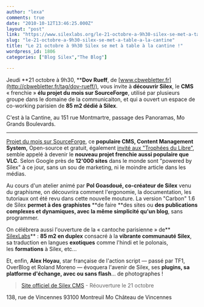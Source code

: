 ```yaml
---
author: "lexa"
comments: true
date: "2010-10-12T13:46:25.000Z"
layout: "post"
link: "https://www.silexlabs.org/le-21-octobre-a-9h30-silex-se-met-a-table-a-la-cantine/"
slug: "le-21-octobre-a-9h30-silex-se-met-a-table-a-la-cantine"
title: "Le 21 octobre à 9h30 Silex se met à table à la cantine !"
wordpress_id: 1806
categories: ["Blog Silex","The Blog"]

---
```

Jeudi **21 octobre à 9h30, ****Dov Rueff**, de [www.cbwebletter.fr](http://cbwebletter.fr/tag/dov-rueff/), vous invite à **découvrir Silex**, le **CMS** « frenchie » **élu projet du mois sur SourceForge**, utilisé par plusieurs groupe dans le domaine de la communicaiton, et qui a ouvert un espace de co-working parisien de **85 m2 dédié à Silex**.

C'est à la Cantine, au 151 rue Montmartre, passage des Panoramas, Mo Grands Boulevards.

_________________________________________________________________________

[Projet du mois sur SourceForge](https://www.silexlabs.org/2009/06/june-2009-silex-is-project-of-the-month-on-sourceforge/), ce **populaire CMS, Content Management System,**
Open-source et gratuit, également [invité aux "Trophées du Libre"](https://www.silexlabs.org/2009/06/hack-ta-coherence-aux-trophees-du-libre/), semble appelé à devenir le **nouveau projet frenchie aussi populaire que VLC**. Selon Google près de **12'000 sites** dans le monde sont "powered by Silex" à ce jour, sans un sou de marketing, ni le moindre article dans les médias.

Au cours d'un atelier animé par **Pol Goasdoué, co-créateur de Silex** venu du graphisme, on découvrira comment l'ergonomie, la documentation, les tutoriaux ont été revu dans cette nouvelle mouture. La version "Carbon" 1.6 de Silex **permet à des** **graphistes** **de faire **des sites ou **des publications complexes et dynamiques, avec la même simplicité qu'un blog**, sans programmer.

On célébrera aussi l'ouverture de la « cantoche parisienne » de** [SilexLabs](https://www.silexlabs.org/a-propos/)** : **85 m2 en duplex** consacré à la **vibrante communauté Silex**, sa traduction en langues **exotiques** comme l'hindi et le polonais, les **formations** à Silex, etc...

Et, enfin, **Alex Hoyau**, star française de l'action script — passé par TF1, OverBlog et Roland Moreno — évoquera l'avenir de Silex, ses **plugins, sa platforme d'échange, avec ou sans flash**... de photographes !

> [Site officiel de Silex CMS](http://projects.silexlabs.org/?/silex/) - Réouverture le 21 octobre

138, rue de Vincennes
93100 Montreuil
Mo Château de Vincennes

